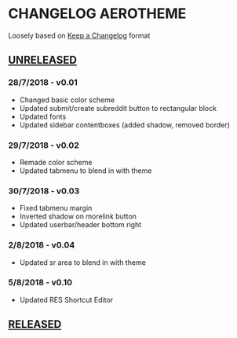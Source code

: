# CHANGELOG AEROTHEME

Loosely based on [Keep a Changelog](https://keepachangelog.com/en/1.0.0/) format

## [UNRELEASED](https://old.reddit.com/r/CssTest111/)
### 28/7/2018 - v0.01
  - Changed basic color scheme
  - Updated submit/create subreddit button to rectangular block
  - Updated fonts
  - Updated sidebar contentboxes (added shadow, removed border)
### 29/7/2018 - v0.02
  - Remade color scheme
  - Updated tabmenu to blend in with theme
### 30/7/2018 - v0.03
  - Fixed tabmenu margin
  - Inverted shadow on morelink button
  - Updated userbar/header bottom right
### 2/8/2018 - v0.04
  - Updated sr area to blend in with theme
### 5/8/2018 - v0.10
  - Updated RES Shortcut Editor
## [RELEASED](https://old.reddit.com/r/globaltalk)
